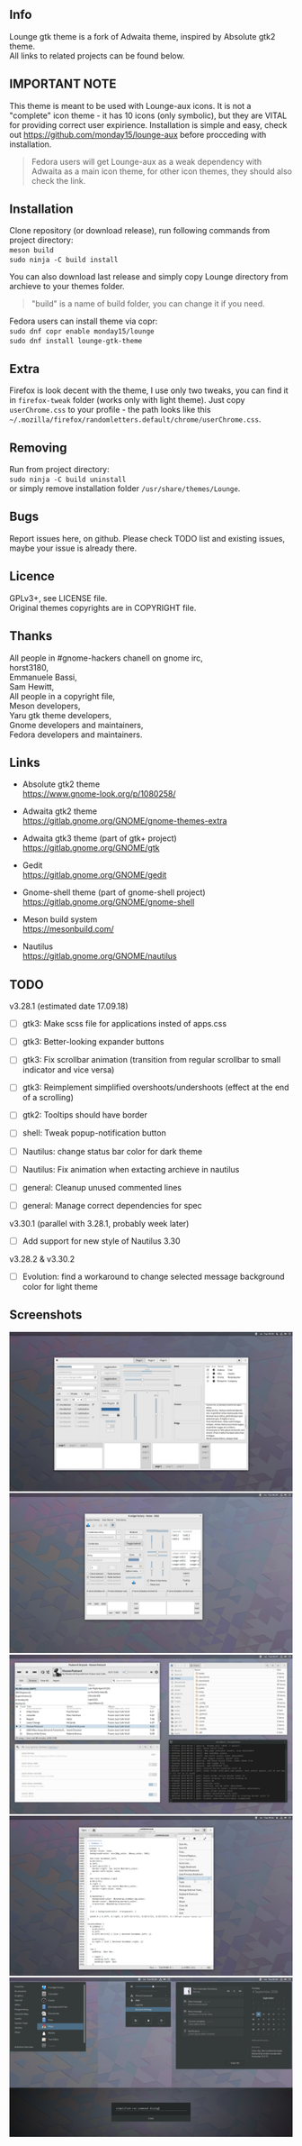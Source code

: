 ## Info
Lounge gtk theme is a fork of Adwaita theme, inspired by Absolute gtk2 theme.  
All links to related projects can be found below.

## IMPORTANT NOTE
This theme is meant to be used with Lounge-aux icons. It is not a "complete" icon theme - it has 10 icons (only symbolic), but they are VITAL for providing correct user expirience. Installation is simple and easy, check out https://github.com/monday15/lounge-aux before procceding with installation.
> Fedora users will get Lounge-aux as a weak dependency with Adwaita as a main icon theme, for other icon themes, they should also check the link. 

## Installation
Clone repository (or download release), run following commands from project directory:  
`meson build`  
`sudo ninja -C build install`

You can also download last release and simply copy Lounge directory from archieve to your themes folder.
> "build" is a name of build folder, you can change it if you need.  

Fedora users can install theme via copr:  
`sudo dnf copr enable monday15/lounge`  
`sudo dnf install lounge-gtk-theme`

## Extra
Firefox is look decent with the theme, I use only two tweaks, you can find it in `firefox-tweak` folder (works only with light theme). Just copy `userChrome.css` to your profile - the path looks like this `~/.mozilla/firefox/randomletters.default/chrome/userChrome.css`.

## Removing
Run from project directory:  
`sudo ninja -C build uninstall`  
or simply remove installation folder `/usr/share/themes/Lounge`.

## Bugs
Report issues here, on github. Please check TODO list and existing issues, maybe your issue is already there.

## Licence
GPLv3+, see LICENSE file.  
Original themes copyrights are in COPYRIGHT file.

## Thanks
All people in #gnome-hackers chanell on gnome irc,  
horst3180,  
Emmanuele Bassi,  
Sam Hewitt,  
All people in a copyright file,  
Meson developers,  
Yaru gtk theme developers,  
Gnome developers and maintainers,  
Fedora developers and maintainers.

## Links
+ Absolute gtk2 theme  
https://www.gnome-look.org/p/1080258/

+ Adwaita gtk2 theme  
https://gitlab.gnome.org/GNOME/gnome-themes-extra

+ Adwaita gtk3 theme (part of gtk+ project)  
https://gitlab.gnome.org/GNOME/gtk

+ Gedit  
https://gitlab.gnome.org/GNOME/gedit

+ Gnome-shell theme (part of gnome-shell project)  
https://gitlab.gnome.org/GNOME/gnome-shell

+ Meson build system  
https://mesonbuild.com/

+ Nautilus  
https://gitlab.gnome.org/GNOME/nautilus

## TODO

v3.28.1 (estimated date 17.09.18)

- [ ] gtk3: Make scss file for applications insted of apps.css
- [ ] gtk3: Better-looking expander buttons
- [ ] gtk3: Fix scrollbar animation (transition from regular scrollbar to small indicator and vice versa)
- [ ] gtk3: Reimplement simplified overshoots/undershoots (effect at the end of a scrolling)
- [ ] gtk2: Tooltips should have border
- [ ] shell: Tweak popup-notification button
- [ ] Nautilus: change status bar color for dark theme
- [ ] Nautilus: Fix animation when extacting archieve in nautilus
- [ ] general: Cleanup unused commented lines
- [ ] general: Manage correct dependencies for spec


v3.30.1 (parallel with 3.28.1, probably week later)

- [ ] Add support for new style of Nautilus 3.30 

v3.28.2 & v3.30.2

- [ ] Evolution: find a workaround to change selected message background color for light theme


## Screenshots
![sh1](/screenshots/sh1.png?raw=true)
![sh2](/screenshots/sh2.png?raw=true)
![sh2](/screenshots/sh3.png?raw=true)
![sh3](/screenshots/sh4.png?raw=true)
![sh4](/screenshots/sh5.png?raw=true)

